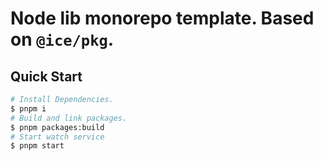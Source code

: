 # Node lib monorepo template. Based on `@ice/pkg`.

## Quick Start

```bash
# Install Dependencies.
$ pnpm i 
# Build and link packages.
$ pnpm packages:build
# Start watch service
$ pnpm start
```
